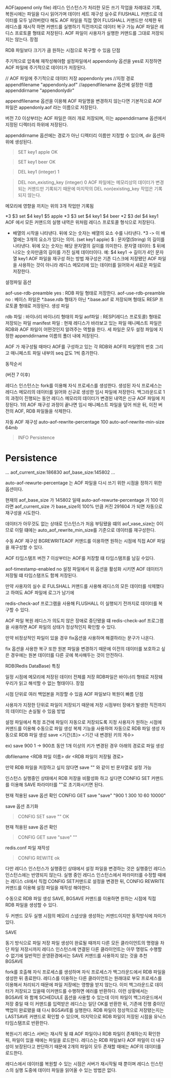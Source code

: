 AOF(append only file)
레디스 인스턴스가 처리한 모든 쓰기 작업을 차례대로 기록, 복원시에는 파일을 다시 읽어가며 데이터 세트 재구성
실수로 FlUSHALL 커맨드로 데이터를 모두 날려버렸다 해도 AOF 파일을 직접 열어 FLUSHALL 커맨드만 삭제한 뒤 레디스를 재시작 하면 커맨드를 실행하기 직전까지로 데이터 복구 가능
AOF 파일은 레디스 프로토콜 형태로 저장된다.
AOF 파일이 사용자가 실행한 커맨드를 그대로 저장되지는 않는다.
장점

RDB 파일보다 크기가 큼
원하는 시점으로 복구할 수 있음
단점

주기적으로 압축해 재작성해야함
설정파일에서 appendonly 옵션을 yes로 지정하면 AOF 파일에 주기적으로 데이터가 저장된다.

// AOF 파일에 주기적으로 데이터 저장 
appendonly yes 
//지정 경로
appendfilename "appendonly.aof"
//appendfilename 옵션에 설정한 이름
appenddirname "appendonlydir"


appendfilename 옵션을 이용해 AOF 파일명을 변경하지 않는다면 기본적으로 AOF 파일은 appendonly.aof 라는 이름으로 저장된다.

버전 7.0 이상부터는 AOF 파일은 여러 개로 저장되며, 이는 appenddirname 옵션에서 지정된 디렉터리 하위에 저장된다.

appenddirname 옵션에는 경로가 아닌 디렉터리 이름만 지정할 수 있으며, dir 옵션하위에 생성된다.



> SET key1 apple
OK

> SET key1 beer
OK

> DEL key1
(integer) 1

> DEL non_existing_key
(integer) 0
AOF 파일에는 메모리상의 데이터가 변경되는 커맨드만 기록되기 때문에 마지막의 DEL non)existing_key 작업은 기록되지 않는다.

메모리에 영향을 끼치는 위의 3개 작업만 기록됨

*3
$3
set
$4
key1
$5
apple
*3
$3
set
$4
key1
$4
beer
*2
$3
del
$4
key1
AOF 에서 모든 커맨드의 실행 내역은 위처럼 레디스 프로토콜 형식으로 저장된다.

* 배열의 시작을 나타낸다.
뒤에 오는 숫자는 배열의 요소 수를 나타낸다.
*3 -> 이 배열에는 3개의 요소가 있다는 의미. (set key1 apple)
$ : 문자열(String) 의 길이를 나타낸다.
뒤에 오는 숫자는 해당 문자열의 길이를 의미한다.
문자열 데이터: $ 뒤에 나오는 숫자만큼의 길이를 가진 실제 데이터이다.
예: $4 key1 -> 길이가 4인 문자열 key1
AOF 파일을 재구성 하는 방법
재구성은 기존 디스크에 저장됐던 AOF 파일을 사용하는 것이 아니라 레디스 메모리에 있는 데이터를 읽어와서 새로운 파일로 저장한다.



설정파일 옵션

aof-use-rdb-preamble yes : RDB 파일 형태로 저장한다.
aof-use-rdb-preamble no : 베이스 파일은 *.base.rdb 형태가 아닌 *.base.aof 로 저장되며 형태도 RESP 프로토콜 형태로 저장된다.
생성 파일

rdb 파일 : 바이너리 바이너리 형태의 파일
aof파일 : RESP(레디스 프로토콜) 형태로 저장되는 파일 
manifest 파일 : 현재 레디스가 바라보고 있는 파일
매니페스트 파일은 RDB와 AOF 파일이 어떤것인지 알려주는 역할을 한다. 세 파일은 모두 설정 파일에 지정한 appenddirname 이름의 폴더 내에 저장된다.



AOF 가 재구성될 때마다 AOF를 구성하고 있는 각 RDB와 AOF의 파일명의 번호 그리고 매니페스트 파일 내부의 seq 값도 1씩 증가한다.



동작순서

(버전 7 이후)

레디스 인스턴스는 fork를 이용해 자식 프로세스를 생성한다. 생성된 자식 프로세스는 레디스 메모리의 데이터를 읽어와 신규로 생성한 임시 파일에 저장한다.
백그라운드로 1의 과정이 진행되는 동안 레디스 메모리의 데이터가 변경된 내역은 신규 AOF 파일에 저장된다.
1의 AOF 재구성 과정이 끝나면 임시 매니페스트 파일을 덮어 씌운 뒤, 이전 버전의 AOF, RDB 파일들을 삭제한다.


자동 AOF  재구성
auto-aof-rewrite-percentage 100
auto-aof-rewrite-min-size 64mb

>INFO Persistence
# Persistence
...
aof_current_size:186830
aof_base_size:145802
...


auto-aof-rewurte-percentage 는 AOF 파일을 다시 쓰기 위한 시점을 정하기 위한 옵션이다.



현재의 aof_base_size 가 145802 일때 auto-aof-rewurte-percentage 가 100 이라면 aof_current_size 가 base_size의 100% 만큼 커진 291604 가 되면 자동으로 재구성을 시도한다.



데이터가 아무것도 없는 상태로 인스턴스가 처음 부팅됐을 떄의 aof_vase_size는 0이므로 이럴 떄에는 auto_aof_rewrite_min_size를 기준으로 데이터를 재구성한다.



수동 AOF 재구성
BGREWRITEAOF 커맨드를 이용하면 원하는 시점에 직접 AOF 파일을 재구성할 수 있다. 



AOF 타임스탬프
버전 7 이상부터는 AOF를 저장할 떄 타임스탬프를 남길 수있다.

aof-timestamp-enabled no
설정 파일에서 위 옵션을 활성화 시키면 AOF 데이터가 저장될 떄 타임스탬프도 함께 저장된다.



만약 사용자의 실수 로 FULSHALL 커맨드를 사용해 레디스의 모든 데이터를 삭제했다고 하여도 AOF 파일에 로그가 남기에

redis-check-aof 프로그램을 사용해 FLUSHALL 이 실행되기 전까지로 데이터를 복구할 수 있다.



AOF 파일 복원
레디스가 의도치 않은 장애로 중단됐을 떄 redis-check-aof 프로그램을 사용하면 AOF 파일의 상태가 정상적인지 확인할 수 있다.

만약 비정상적인 파일이 있을 경우 fix옵션을 사용하며 해결하라는 문구가 나온다. 

fix 옵션을 사용한 복구 또한 원본 파일을 변경하기 때문에 이전의 데이터를 보호하고 싶은 경우에는 원본 데이터를 다른 곳에 복사해두는 것이 안전하다.

RDB(Redis DataBase) 
특징

일정 시점에 메모리에 저장된 데이터 전체를 저장
RDB파일은 바이너리 형태로 저장돼 우리가 읽고 해석할 수 없는 형태이다.
장점

시점 단위로 여러 백업본을 저장할 수 있음
AOF 파일보다 복원이 빠름
단점

사용자가 지정한 단위로 파일이 저장되기 때문에 저장 시점부터 장애가 발생한 직전까지의 데이터는 손실될 수 있음
방법

설정 파일에서 특정 조건에 파일이 자동으로 저장되도록 지정
사용자가 원하는 시점에 커맨드를 이용해 수동으로 파일 생성
복제 기능을 사용하여 자동으로 RDB 파일 생성
자동으로 RDB 파일 생성
save <기간(초)> <기간 내 변경된 키의 개수>

ex) save 900 1 -> 900초 동안 1개 이상의 키가 변경된 경우 아래의 경로로 파일 생성

dbfilename <RDB 파일 이름>
dir <RDB 파일이 저장될 경로>


만약 RDB 파일을 저장하고 싶지 않다면 save "" 와 같이 빈 문자열로 설정 가능

인스턴스 실행중인 상태에서 RDB 저장을 비활성화 하고 싶다면 CONFIG SET 커맨드를 이용해 SAVE 파라미터를 ""로 초기화시키면 된다.

현재 적용된 save 옵션 확인
CONFIG GET save
"save"
"900 1 300 10 60 10000"

save 옵션 초기화
> CONFIG SET save ""
OK

현재 적용된 save 옵션 확인
> CONFIG GET save
"save"
""

redis.conf 파일 재작성
> CONFIG REWITE
ok


다만 레디스 인스턴스가 실행중인 상태에서 설정 파일을 변경하는 것은 실행중인 레디스 인스턴스에는 반영되지 않는다. 실행 중인 레디스 인스턴스에서 파라미터를 수정할 때에는 레디스 cli에서 직접 CONFIG SET커맨드로 설정을 변경한 뒤, CONFIG REWRITE 커맨드를 이용해 설정 파일을 재작성 해야한다. 



수동으로 RDB 파일 생성
SAVE, BGSAVE 커맨드를 이용하면 원하는 시점에 직접 RDB 파일을 생성할 수 있다. 

두 커맨드 모두 실행 시점의 메모리 스냅샷을 생성하는 커맨드이지만 동작방식에 차이가 있다.



SAVE

동기 방식으로 파일 저장
파일 생성이 완료될 때까지 다른 모든 클라이언트의 명령을 차단
파일 저장시까지 레디스 인스턴스에 연결된 다른 클라이언트는 아무 명령도 수행할 수 없기에 일반적인 운영환경에서는 SAVE 커맨드를 사용하지 않는 것을 추천
BGSAVE

fork를 호출해 자식 프로세스를 생성하며 자식 프로세스가 백그라운드에서 RDB 파일을 생성한 뒤 종료한다.
레디스를 이용하는 다른 클라이언트는 원래대로 부모 프로세스를 이용해서 처리되기 때문에 파일 저장에는 영향을 받지 않는다.
이미 백그라운드로 데이터가 저장되고 있을때 이커맨드를 수행하면 에러를 반환하다.
이런 상황에서는 BGSAVE 와 함께 SCHEDULE  옵션을 사용할 수 있는데 이미 파일이 백그라운드에서 저장 중일 때 이 커맨드를 입력받은 레디스는 일단 OK를 반환한 뒤, 기존에 진행 중이던 백업이 완료됐을 떄 다시 BGSAVE를 실행한다.
RDB 파일이 정상적으로 저장됐는지는 LASTSAVE 커맨드로 확인할 수 있으며, 마지막으로 RDB 파일이 저장된 시점을 유닉스 타임스탬프로 반환한다.

복원시기
레디스 서버는 재시작 될 떄 AOF 파일이나 RDB 파일이 존재하는지 확인한 뒤, 파일이 있을 때에는 파일을 로드한다. 레디스는 RDB 파일보다 AOF 파일이 더 내구성이 보장된다고 판단하기 때문에 2개의 파일이 모두 존재할 때에는 AOF의 데이터를 로드한다.

레디스에서 데이터를 복원할 수 있는 시점은 서버가 재시작될 때 뿐이며 레디스 인스턴스의 실행 도중에 데이터 파일을 읽어올 수 있는 방법은 없다.




